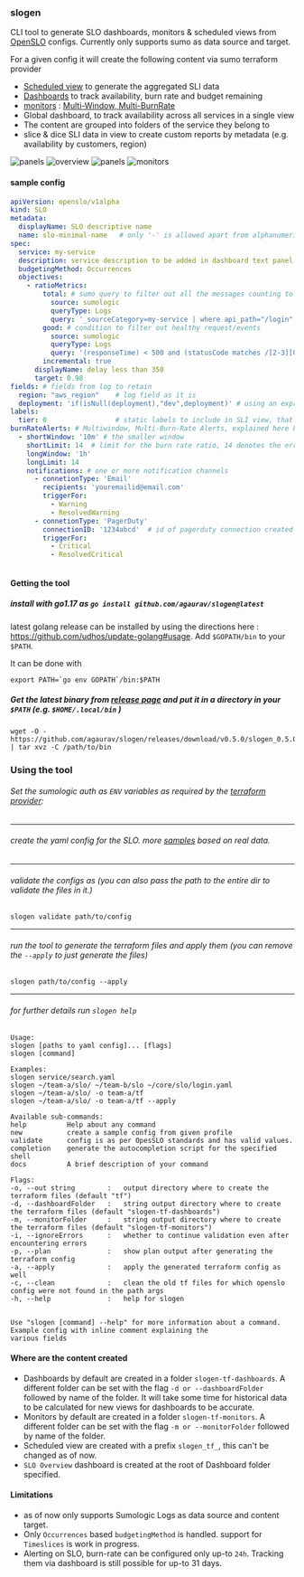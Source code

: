 ### slogen

CLI tool to generate SLO dashboards, monitors & scheduled views from [OpenSLO](https://github.com/OpenSLO/OpenSLO) configs. Currently only supports sumo as
data source and target.

For a given config it will create the following content via sumo terraform provider

- [Scheduled view](https://help.sumologic.com/Manage/Scheduled-Views) to generate the aggregated SLI data
- [Dashboards](https://help.sumologic.com/Visualizations-and-Alerts/Dashboard_(New)) to track availability, burn rate and budget remaining
- [monitors](https://help.sumologic.com/Visualizations-and-Alerts/Alerts/Monitors) :  [Multi-Window, Multi-BurnRate](https://sre.google/workbook/alerting-on-slos/) 
- Global dashboard, to track availability across all services in a single view
- The content are grouped into folders of the service they belong to
- slice & dice SLI data in view to create custom reports by metadata (e.g. availability by customers, region)

![panels](misc/slo_panel.png )
![overview](misc/view_search.png)
![panels](misc/overview.png)
![monitors](misc/monitors.png)

#### sample config

```yaml
apiVersion: openslo/v1alpha
kind: SLO
metadata:
  displayName: SLO descriptive name
  name: slo-minimal-name   # only '-' is allowed apart from alphanumeric chars, '-' not allowed in start or end
spec:
  service: my-service
  description: service description to be added in dashboard text panel
  budgetingMethod: Occurrences
  objectives:
    - ratioMetrics:
        total: # sumo query to filter out all the messages counting to valid request
          source: sumologic
          queryType: Logs
          query: '_sourceCategory=my-service | where api_path="/login"'
        good: # condition to filter out healthy request/events
          source: sumologic
          queryType: Logs
          query: '(responseTime) < 500 and (statusCode matches /[2-3][0-9]{2}/ )'
        incremental: true
      displayName: delay less than 350
      target: 0.98
fields: # fields from log to retain
  region: "aws_region"    # log field as it is
  deployment: 'if(isNull(deployment),"dev",deployment)' # using an expression
labels:
  tier: 0                 # static labels to include in SLI view, that are not present in the log messages
burnRateAlerts: # Multiwindow, Multi-Burn-Rate Alerts, explained here https://sre.google/workbook/alerting-on-slos/ 
  - shortWindow: '10m' # the smaller window
    shortLimit: 14  # limit for the burn rate ratio, 14 denotes the error consumed in the window were 14 times the allowed number  
    longWindow: '1h'
    longLimit: 14
    notifications: # one or more notification channels
      - connetionType: 'Email'
        recipients: 'youremailid@email.com'
        triggerFor:
          - Warning
          - ResolvedWarning
      - connetionType: 'PagerDuty'
        connectionID: '1234abcd'  # id of pagerduty connection created in sumo
        triggerFor:
          - Critical
          - ResolvedCritical



```

#### Getting the tool

##### install with go1.17 as `go install github.com/agaurav/slogen@latest`

latest golang release can be installed by using the directions here : https://github.com/udhos/update-golang#usage.
Add `$GOPATH/bin` to your `$PATH`.

It can be done with 
```
export PATH=`go env GOPATH`/bin:$PATH
```

##### Get the latest binary from [release page](https://github.com/agaurav/slogen/releases) and put it in a directory in your `$PATH` (e.g. `$HOME/.local/bin` )

```
wget -O - https://github.com/agaurav/slogen/releases/download/v0.5.0/slogen_0.5.0_Linux_x86_64.tar.gz | tar xvz -C /path/to/bin
```

### Using the tool

###### Set the sumologic auth as `ENV` variables as required by the [terraform provider](https://registry.terraform.io/providers/SumoLogic/sumologic/latest/docs#environment-variables):

--- 

###### create the yaml config for the SLO. more [samples](samples/openslo) based on real data.

--- 

###### validate the configs as (you can also pass the path to the entire dir to validate the files in it.)

`slogen validate path/to/config`

--- 

###### run the tool to generate the terraform files and apply them (you can remove the `--apply` to just generate the files)

`slogen path/to/config --apply`


--- 

###### for further details run `slogen help`

```
Usage:
slogen [paths to yaml config]... [flags]
slogen [command]

Examples:
slogen service/search.yaml 
slogen ~/team-a/slo/ ~/team-b/slo ~/core/slo/login.yaml 
slogen ~/team-a/slo/ -o team-a/tf
slogen ~/team-a/slo/ -o team-a/tf --apply 

Available sub-commands:
help          Help about any command 
new           create a sample config from given profile 
validate      config is as per OpesSLO standards and has valid values.
completion    generate the autocompletion script for the specified shell 
docs          A brief description of your command 

Flags:
-o, --out string        :   output directory where to create the terraform files (default "tf")
-d, --dashboardFolder   :   string output directory where to create the terraform files (default "slogen-tf-dashboards")
-m, --monitorFolder     :   string output directory where to create the terraform files (default "slogen-tf-monitors")
-i, --ignoreErrors      :   whether to continue validation even after encountering errors 
-p, --plan              :   show plan output after generating the terraform config 
-a, --apply             :   apply the generated terraform config as well 
-c, --clean             :   clean the old tf files for which openslo config were not found in the path args 
-h, --help              :   help for slogen


Use "slogen [command] --help" for more information about a command. Example config with inline comment explaining the
various fields

```

#### Where are the content created

- Dashboards by default are created in a folder `slogen-tf-dashboards`. A different folder can be set with the
  flag `-d or --dashboardFolder` followed by name of the folder. It will take some time for historical data to be
  calculated for new views for dashboards to be accurate.
- Monitors by default are created in a folder `slogen-tf-monitors`. A different folder can be set with the
  flag `-m or --monitorFolder` followed by name of the folder.
- Scheduled view are created with a prefix `slogen_tf_`, this can't be changed as of now.
- `SLO Overview` dashboard is created at the root of Dashboard folder specified.

#### Limitations

- as of now only supports Sumologic Logs as data source and content target.
- Only `Occurrences` based `budgetingMethod` is handled. support for `Timeslices` is work in progress.
- Alerting on SLO, burn-rate can be configured only up-to `24h`. Tracking them via dashboard is still possible for up-to
  31 days.



